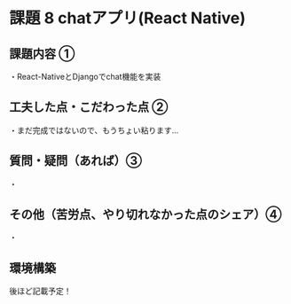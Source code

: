# 課題 8 chatアプリ(React Native)

## 課題内容 ①

・React-NativeとDjangoでchat機能を実装

## 工夫した点・こだわった点 ②

・まだ完成ではないので、もうちょい粘ります...

## 質問・疑問（あれば）③

・

## その他（苦労点、やり切れなかった点のシェア）④

・

## 環境構築

後ほど記載予定！
